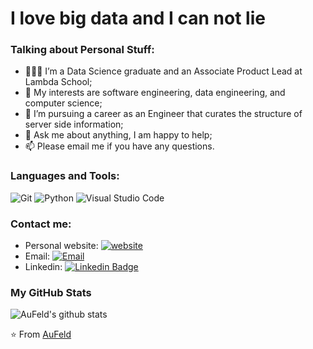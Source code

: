 # I love big data and I can not lie

### Talking about Personal Stuff:

- 👨🏽‍💻 I’m a Data Science graduate and an Associate Product Lead at Lambda School; 
- 🤔 My interests are software engineering, data engineering, and computer science;
- 💼 I’m pursuing a career as an Engineer that curates the structure of server side information;
- 💬 Ask me about anything, I am happy to help;
- 📫 Please email me if you have any questions.

### Languages and Tools:

![Git](https://img.shields.io/badge/Git-F05032?style=flat-square&logo=Git&logoColor=white)
![Python](https://img.shields.io/badge/Python-3776AB?style=flat-square&logo=Python&logoColor=white)
![Visual Studio Code](https://img.shields.io/badge/Visual_Studio_Code-007ACC?style=flat-square&logo=Visual-Studio-Code&logoColor=white)

### Contact me:

- Personal website: [![website](https://img.shields.io/badge/https://aufeld.github.io-3693F3?style=flat-square&logo=icloud&logoColor=white)](https://aufeld.github.io)
- Email: [![Email](https://img.shields.io/badge/goldfeld.chase@gmail.com-D14836?style=flat-square&logo=gmail&logoColor=white)](mailto:goldfeld.chase@gmail.com)
- Linkedin: [![Linkedin Badge](https://img.shields.io/badge/-LinkedIn-blue?style=flat-square&logo=Linkedin&logoColor=white&link=https://www.linkedin.com/in/chase-goldfeld/)](https://www.linkedin.com/in/chase-goldfeld/)

### My GitHub Stats

![AuFeld's github stats](https://github-readme-stats.vercel.app/api?username=AuFeld&show_icons=true)

⭐️ From [AuFeld](https://github.com/AuFeld)
